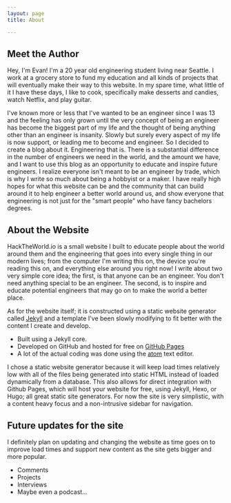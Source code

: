 ```yaml
---
layout: page
title: About

---
```

## Meet the Author

Hey, I'm Evan! I'm a 20 year old engineering student living near Seattle. I work at a grocery store to fund my education and all kinds of projects that will eventually make their way to this website. In my spare time, what little of it I have these days, I like to cook, specifically make desserts and candies, watch Netflix, and play guitar.

I've known more or less that I've wanted to be an engineer since I was 13 and the feeling has only grown until the very concept of being an engineer has become the biggest part of my life and the thought of being anything other than an engineer is insanity. Slowly but surely every aspect of my life is now support, or leading me to become and engineer. So I decided to create a blog about it. Engineering that is. There is a substantial difference in the number of engineers we need in the world, and the amount we have, and I want to use this blog as an opportunity to educate and inspire future engineers. I realize everyone isn't meant to be an engineer by trade, which is why I write so much about being a hobbyist or a maker. I have really high hopes for what this website can be and the community that can build around it to help engineer a better world around us, and show everyone that engineering is not just for the "smart people" who have fancy bachelors degrees.

## About the Website

HackTheWorld.io is a small website I built to educate people about the world around them and the engineering that goes into every single thing in our modern lives; from the computer I'm writing this on, the device you're reading this on, and everything else around you right now! I write about two very simple core idea; the first, is that anyone can be an engineer. You don't need anything special to be an engineer. The second, is to inspire and educate potential engineers that may go on to make the world a better place.

As for the website itself; it is constructed using a static website generator called [Jekyll](http://jekyllrb.com) and a template I've been slowly modifying to fit better with the content I create and develop.

* Built using a Jekyll core.
* Developed on GitHub and hosted for free on [GitHub Pages](https://pages.github.com)
* A lot of the actual coding was done using the [atom](https://atom.io/) text editor.

I chose a static website generator because it will keep load times relatively low with all of the files being generated into static HTML instead of loaded dynamically from a database. This also allows for direct integration with Github Pages, which will host your website for free, using Jekyll, Hexo, or Hugo; all great static site generators. For now the site is very simplistic, with a content heavy focus and a non-intrusive sidebar for navigation.

## Future updates for the site

I definitely plan on updating and changing the website as time goes on to improve load times and support new content as the site gets bigger and more popular.

* Comments
* Projects
* Interviews
* Maybe even a podcast...
